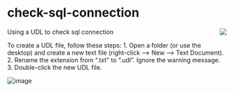 # check-sql-connection
<img align="right" src="https://visitor-badge.laobi.icu/badge?page_id=noetovar5.check-sql-connection"/>

Using a UDL to check sql connection

To create a UDL file, follow these steps:
	1. Open a folder (or use the desktop) and create a new text file (right-click –> New –> Text Document).
	2. Rename the extension from “.txt” to “.udl”. Ignore the warning message.
	3. Double-click the new UDL file.

 
 ![image](https://github.com/user-attachments/assets/30a1e249-e9bf-4e05-b24d-8ff48c804703)
